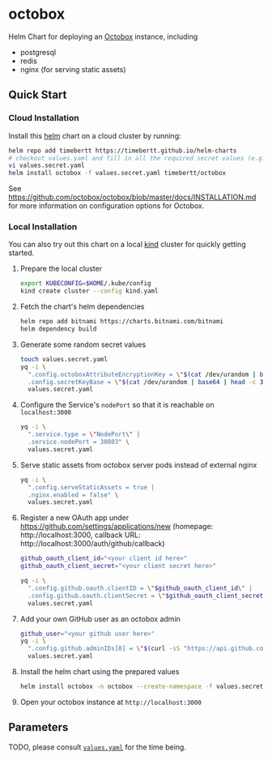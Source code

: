 # octobox

Helm Chart for deploying an [Octobox](https://github.com/octobox/octobox) instance, including

- postgresql
- redis
- nginx (for serving static assets)

## Quick Start

### Cloud Installation

Install this [helm](https://helm.sh) chart on a cloud cluster by running:

```bash
helm repo add timebertt https://timebertt.github.io/helm-charts
# checkout values.yaml and fill in all the required secret values (e.g. `clientID` and `clientSecret`)
vi values.secret.yaml
helm install octobox -f values.secret.yaml timebertt/octobox
```

See https://github.com/octobox/octobox/blob/master/docs/INSTALLATION.md for more information on
configuration options for Octobox.

### Local Installation

You can also try out this chart on a local [kind](https://kind.sigs.k8s.io) cluster for quickly getting started.

1. Prepare the local cluster
    ```bash
    export KUBECONFIG=$HOME/.kube/config
    kind create cluster --config kind.yaml
    ```

1. Fetch the chart's helm dependencies
    ```bash
    helm repo add bitnami https://charts.bitnami.com/bitnami
    helm dependency build
    ```

1. Generate some random secret values
    ```bash
    touch values.secret.yaml
    yq -i \
      ".config.octoboxAttributeEncryptionKey = \"$(cat /dev/urandom | base64 | head -c 32)\" |
      .config.secretKeyBase = \"$(cat /dev/urandom | base64 | head -c 32)\"" \
      values.secret.yaml
    ```

1. Configure the Service's `nodePort` so that it is reachable on `localhost:3000`
    ```bash
    yq -i \
      ".service.type = \"NodePort\" |
      .service.nodePort = 30803" \
      values.secret.yaml
    ```

1. Serve static assets from octobox server pods instead of external nginx
    ```bash
    yq -i \
      ".config.serveStaticAssets = true |
      .nginx.enabled = false" \
      values.secret.yaml
    ```

1. Register a new OAuth app under https://github.com/settings/applications/new (homepage: http://localhost:3000, callback URL: http://localhost:3000/auth/github/callback)
    ```bash
    github_oauth_client_id="<your client id here>"
    github_oauth_client_secret="<your client secret here>"

    yq -i \
      ".config.github.oauth.clientID = \"$github_oauth_client_id\" |
      .config.github.oauth.clientSecret = \"$github_oauth_client_secret\"" \
      values.secret.yaml
    ```

1. Add your own GitHub user as an octobox admin
    ```bash
    github_user="<your github user here>"
    yq -i \
      ".config.github.adminIDs[0] = \"$(curl -sS "https://api.github.com/users/$github_user" | jq -r '.id')\"" \
      values.secret.yaml
    ```

1. Install the helm chart using the prepared values
    ```bash
    helm install octobox -n octobox --create-namespace -f values.secret.yaml .
    ```
   
1. Open your octobox instance at `http://localhost:3000`

## Parameters

TODO, please consult [`values.yaml`](./values.yaml) for the time being.
